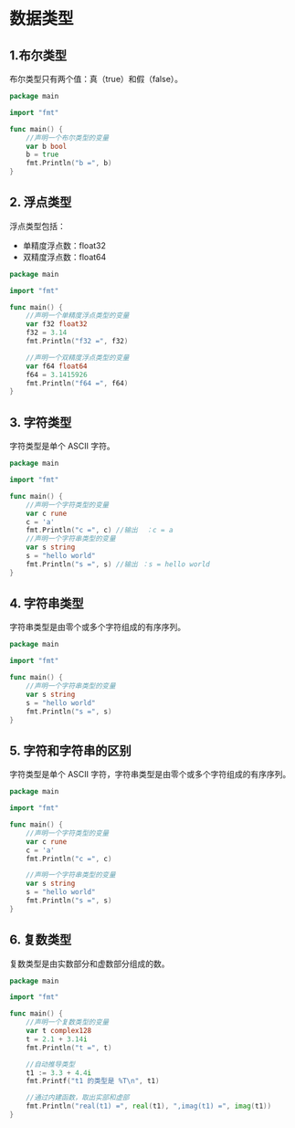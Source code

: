 # 数据类型

## 1.布尔类型

布尔类型只有两个值：真（true）和假（false）。
```go
package main

import "fmt"

func main() {
    //声明一个布尔类型的变量
    var b bool
    b = true
    fmt.Println("b =", b)
}
```
## 2. 浮点类型

浮点类型包括：

- 单精度浮点数：float32
- 双精度浮点数：float64
```go
package main

import "fmt"

func main() {
    //声明一个单精度浮点类型的变量
    var f32 float32
    f32 = 3.14
    fmt.Println("f32 =", f32)

    //声明一个双精度浮点类型的变量
    var f64 float64
    f64 = 3.1415926
    fmt.Println("f64 =", f64)
}
```

## 3. 字符类型

字符类型是单个 ASCII 字符。

```go
package main

import "fmt"

func main() {
    //声明一个字符类型的变量
    var c rune
    c = 'a'
    fmt.Println("c =", c) //输出  ：c = a
	//声明一个字符串类型的变量
	var s string     
	s = "hello world"
	fmt.Println("s =", s) //输出 ：s = hello world
}   
```

## 4. 字符串类型

字符串类型是由零个或多个字符组成的有序序列。

```go
package main

import "fmt"

func main() {
    //声明一个字符串类型的变量
    var s string
    s = "hello world"
    fmt.Println("s =", s)
}
```

## 5. 字符和字符串的区别

字符类型是单个 ASCII 字符，字符串类型是由零个或多个字符组成的有序序列。
```go
package main

import "fmt"

func main() {
	//声明一个字符类型的变量
	var c rune
	c = 'a'
	fmt.Println("c =", c)

	//声明一个字符串类型的变量
	var s string
	s = "hello world"
	fmt.Println("s =", s)
}
```
## 6. 复数类型

复数类型是由实数部分和虚数部分组成的数。
```go
package main

import "fmt"

func main() {
	//声明一个复数类型的变量
	var t complex128
	t = 2.1 + 3.14i
	fmt.Println("t =", t)

	//自动推导类型
	t1 := 3.3 + 4.4i
	fmt.Printf("t1 的类型是 %T\n", t1)

	//通过内建函数，取出实部和虚部
	fmt.Println("real(t1) =", real(t1), ",imag(t1) =", imag(t1))
}

```
 